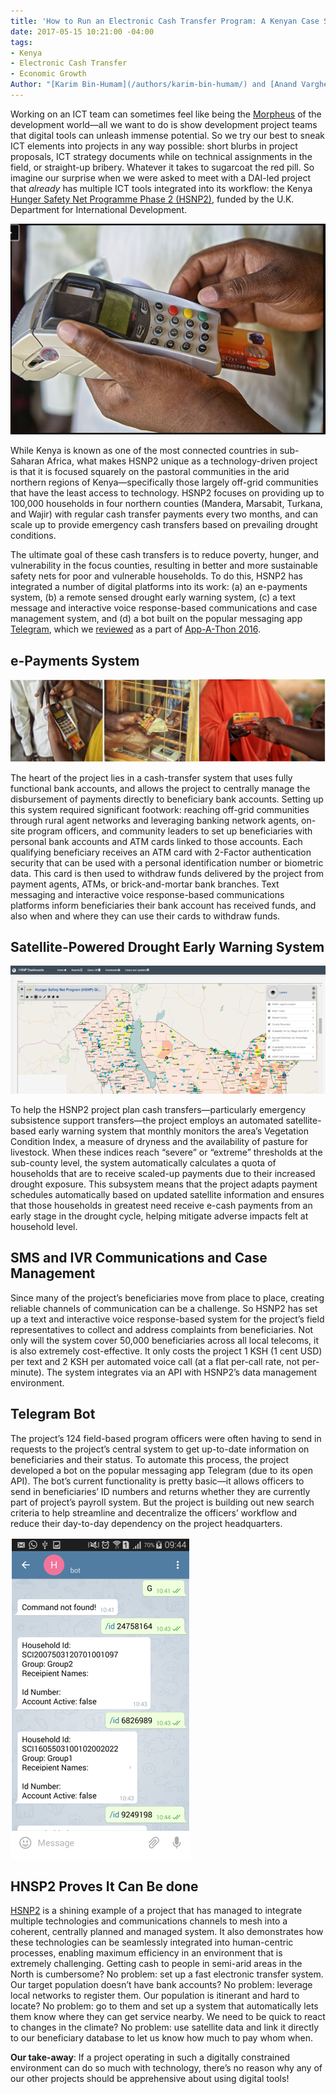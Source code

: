 ```yaml
---
title: 'How to Run an Electronic Cash Transfer Program: A Kenyan Case Study'
date: 2017-05-15 10:21:00 -04:00
tags:
- Kenya
- Electronic Cash Transfer
- Economic Growth
Author: "[Karim Bin-Humam](/authors/karim-bin-humam/) and [Anand Varghese](/authors/anand-varghese/)"
---
```


Working on an ICT team can sometimes feel like being the [Morpheus](https://en.wikipedia.org/wiki/Morpheus_(The_Matrix)) of the development world—all we want to do is show development project teams that digital tools can unleash immense potential. So we try our best to sneak ICT elements into projects in any way possible: short blurbs in project proposals, ICT strategy documents while on technical assignments in the field, or straight-up bribery. Whatever it takes to sugarcoat the red pill. So imagine our surprise when we were asked to meet with a DAI-led project that *already* has multiple ICT tools integrated into its workflow: the  Kenya [Hunger Safety Net Programme Phase 2 (HSNP2)](https://www.dai.com/our-work/projects/kenya-hunger-safety-net-programme-phase-2-hsnp2), funded by the U.K. Department for International Development.

![introphoto.png](/uploads/introphoto.png)

<!--more-->

While Kenya is known as one of the most connected countries in sub-Saharan Africa, what makes HSNP2 unique as a technology-driven project is that it is focused squarely on the pastoral communities in the arid northern regions of Kenya—specifically those largely off-grid communities that have the least access to technology. HSNP2 focuses on providing up to 100,000 households in four northern counties (Mandera, Marsabit, Turkana, and Wajir) with regular cash transfer payments every two months, and can scale up to provide emergency cash transfers based on prevailing drought conditions. 

The ultimate goal of these cash transfers is to reduce poverty, hunger, and vulnerability in the focus counties, resulting in better and more sustainable safety nets for poor and vulnerable households. To do this, HSNP2 has integrated a number of digital platforms into its work: (a) an e-payments system, (b) a remote sensed drought early warning system, (c) a text message and interactive voice response-based communications and case management system, and (d) a bot built on the popular messaging app [Telegram](https://telegram.org/), which we [reviewed](https://dai-global-digital.com/app-a-thon-2016-telegram-for-development.html) as a part of [App-A-Thon 2016](https://dai-global-digital.com/tags/?tag=appathon-2016).

## e-Payments System

![Picture1.png](/uploads/Picture1.png)

The heart of the project lies in a cash-transfer system that uses fully functional bank accounts, and allows the project to centrally manage the disbursement of payments directly to beneficiary bank accounts. Setting up this system required significant footwork: reaching off-grid communities through rural agent networks and leveraging banking network agents, on-site program officers, and community leaders to set up beneficiaries with personal bank accounts and ATM cards linked to those accounts. Each qualifying beneficiary receives an ATM card with 2-Factor authentication security that can be used with a personal identification number or biometric data. This card is then used to withdraw funds delivered by the project from payment agents, ATMs, or brick-and-mortar bank branches. Text messaging and interactive voice response-based communications platforms inform beneficiaries their bank account has received funds, and also when and where they can use their cards to withdraw funds.

## Satellite-Powered Drought Early Warning System

![Picture4-dea765.png](/uploads/Picture4-dea765.png)

To help the HSNP2 project plan cash transfers—particularly emergency subsistence support transfers—the project employs an automated satellite-based early warning system that monthly monitors the area’s Vegetation Condition Index, a measure of dryness and the availability of pasture for livestock. When these indices reach “severe” or “extreme” thresholds at the sub-county level, the system automatically calculates a quota of households that are to receive scaled-up payments due to their increased drought exposure. This subsystem means that the project adapts payment schedules automatically based on updated satellite information and ensures that those households in greatest need receive e-cash payments from an early stage in the drought cycle, helping mitigate adverse impacts felt at household level.

## SMS and IVR Communications and Case Management

Since many of the project’s beneficiaries move from place to place, creating reliable channels of communication can be a challenge. So HSNP2 has set up a text and interactive voice response-based system for the project’s field representatives to collect and address complaints from beneficiaries. Not only will the system cover 50,000 beneficiaries across all local telecoms, it is also extremely cost-effective. It only costs the project 1 KSH (1 cent USD) per text and 2 KSH per automated voice call (at a flat per-call rate, not per-minute). The system integrates via an API with HSNP2’s data management environment.

## Telegram Bot

The project’s 124 field-based program officers were often having to send in requests to the project’s central system to get up-to-date information on beneficiaries and their status. To automate this process, the project developed a bot on the popular messaging app Telegram (due to its open API). The bot’s current functionality is pretty basic—it allows officers to send in beneficiaries’ ID numbers and returns whether they are currently part of project’s payroll system. But the project is building out new search criteria to help streamline and decentralize the officers’ workflow and reduce their day-to-day dependency on the project headquarters.

![Picture3.png](/uploads/Picture3.png)

## HNSP2 Proves It Can Be done

[HSNP2](http://www.hsnp.or.ke/) is a shining example of a project that has managed to integrate multiple technologies and communications channels to mesh into a coherent, centrally planned and managed system. It also demonstrates how these technologies can be seamlessly integrated into human-centric processes, enabling maximum efficiency in an environment that is extremely challenging. Getting cash to people in semi-arid areas in the North is cumbersome? No problem: set up a fast electronic transfer system. Our target population doesn’t have bank accounts? No problem: leverage local networks to register them. Our population is itinerant and hard to locate? No problem: go to them and set up a system that automatically lets them know where they can get service nearby. We need to be quick to react to changes in the climate? No problem: use satellite data and link it directly to our beneficiary database to let us know how much to pay whom when.

**Our take-away**: If a project operating in such a digitally constrained environment can do so much with technology, there’s no reason why any of our other projects should be apprehensive about using digital tools!